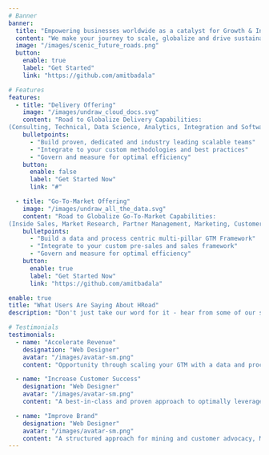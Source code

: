```yaml
---
# Banner
banner:
  title: "Empowering businesses worldwide as a catalyst for Growth & Innovation"
  content: "We make your journey to scale, globalize and drive sustainable growth Easy, Effective and Delightful."
  image: "/images/scenic_future_roads.png"
  button:
    enable: true
    label: "Get Started"
    link: "https://github.com/amitbadala"

# Features
features:
  - title: "Delivery Offering"
    image: "/images/undraw_cloud_docs.svg"
    content: "Road to Globalize Delivery Capabilities:
(Consulting, Technical, Data Science, Analytics, Integration and Software Engineering)"
    bulletpoints:
      - "Build proven, dedicated and industry leading scalable teams"
      - "Integrate to your custom methodologies and best practices"
      - "Govern and measure for optimal efficiency"
    button:
      enable: false
      label: "Get Started Now"
      link: "#"

  - title: "Go-To-Market Offering"
    image: "/images/undraw_all_the_data.svg"
    content: "Road to Globalize Go-To-Market Capabilities: 
(Inside Sales, Market Research, Partner Management, Marketing, Customer Advocacy)"
    bulletpoints:
      - "Build a data and process centric multi-pillar GTM Framework"
      - "Integrate to your custom pre-sales and sales framework"
      - "Govern and measure for optimal efficiency"
    button:
      enable: true
      label: "Get Started Now"
      link: "https://github.com/amitbadala"

enable: true
title: "What Users Are Saying About HRoad"
description: "Don't just take our word for it - hear from some of our satisfied users!  Check out some of our testimonials below to see what others are saying about HRoad."

# Testimonials
testimonials:
  - name: "Accelerate Revenue"
    designation: "Web Designer"
    avatar: "/images/avatar-sm.png"
    content: "Opportunity through scaling your GTM with a data and process centric approach "

  - name: "Increase Customer Success"
    designation: "Web Designer"
    avatar: "/images/avatar-sm.png"
    content: "A best-in-class and proven approach to optimally leverage all the pillars for maximum effectiveness"

  - name: "Improve Brand"
    designation: "Web Designer"
    avatar: "/images/avatar-sm.png"
    content: "A structured approach for mining and customer advocacy, Mitigate Risk:  Scale your GTM through a hybrid approach with lower costs while maintaining effectiveness through economic cycles"
---
```

